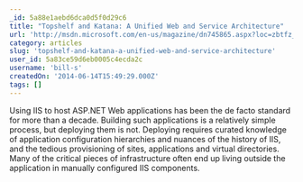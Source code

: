 ```yaml
---
_id: 5a88e1aebd6dca0d5f0d29c6
title: "Topshelf and Katana: A Unified Web and Service Architecture"
url: 'http://msdn.microsoft.com/en-us/magazine/dn745865.aspx?loc=zbtfz_zYFCz&prod=zOtProdz&tech=zWDz_zWSrvz&lang=zASPNz&prog=zTNMz&type=zMagz&country=zUSz'
category: articles
slug: 'topshelf-and-katana-a-unified-web-and-service-architecture'
user_id: 5a83ce59d6eb0005c4ecda2c
username: 'bill-s'
createdOn: '2014-06-14T15:49:29.000Z'
tags: []
---
```


Using IIS to host ASP.NET Web applications has been the de facto standard for more than a decade. Building such applications is a relatively simple process, but deploying them is not. Deploying requires curated knowledge of application configuration hierarchies and nuances of the history of IIS, and the tedious provisioning of sites, applications and virtual directories. Many of the critical pieces of infrastructure often end up living outside the application in manually configured IIS components.

